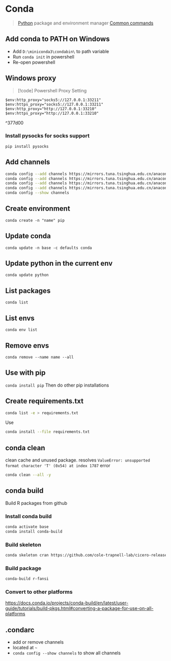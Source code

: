 # Conda

> [Python](Python.md) package and environment manager
> [Common commands](https://developer.aliyun.com/article/1267271)

## Add conda to PATH on Windows

- Add `D:\miniconda3\condabin\` to path variable
- Run `conda init` in powershell
- Re-open powershell

## Windows proxy

> [!code] Powershell Proxy Setting
> 
`$env:http_proxy="socks5://127.0.0.1:33211"`
`$env:https_proxy="socks5://127.0.0.1:33211"`
`$env:http_proxy="http://127.0.0.1:33210"`
`$env:https_proxy="http://127.0.0.1:33210"`

^377d00
### Install pysocks for socks support

`pip install pysocks`

## Add channels

``` sh
conda config --add channels https://mirrors.tuna.tsinghua.edu.cn/anaconda/pkgs/free/
conda config --add channels https://mirrors.tuna.tsinghua.edu.cn/anaconda/pkgs/main/
conda config --add channels https://mirrors.tuna.tsinghua.edu.cn/anaconda/cloud/conda-forge 
conda config --add channels https://mirrors.tuna.tsinghua.edu.cn/anaconda/cloud/msys2/
conda config --show channels
```
## Create environment

`conda create -n "name" pip`
## Update conda

`conda update -n base -c defaults conda`

## Update python in the current env

`conda update python`

## List packages

`conda list`

## List envs

`conda env list`

## Remove envs

`conda remove --name name --all`

## Use with pip

`conda install pip`
Then do other pip installations

## Create requirements.txt

``` sh
conda list -e > requirements.txt
```

Use

``` sh
conda install --file requirements.txt
```

## conda clean

clean cache and unused package. 
resolves `ValueError: unsupported format character 'T' (0x54) at index 1787` error

``` sh
conda clean --all -y
```

## conda build

Build R packages from github

### Install conda build

``` sh
conda activate base
conda install conda-build
```

### Build skeleton

``` sh
conda skeleton cran https://github.com/cole-trapnell-lab/cicero-release
```

### Build package

``` sh
conda-build r-fansi
```
### Convert to other platforms

https://docs.conda.io/projects/conda-build/en/latest/user-guide/tutorials/build-pkgs.html#converting-a-package-for-use-on-all-platforms

## .condarc

- add or remove channels
- located at `~`
- `conda config --show channels` to show all channels